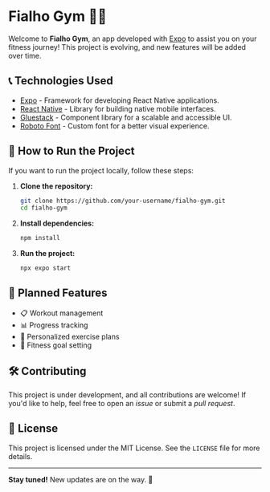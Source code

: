 # Fialho Gym 💪🏻

Welcome to **Fialho Gym**, an app developed with [Expo](https://expo.dev/) to assist you on your fitness journey! This project is evolving, and new features will be added over time.

## 📞 Technologies Used

- [Expo](https://expo.dev/) - Framework for developing React Native applications.
- [React Native](https://reactnative.dev/) - Library for building native mobile interfaces.
- [Gluestack](https://gluestack.io/) - Component library for a scalable and accessible UI.
- [Roboto Font](https://fonts.google.com/specimen/Roboto) - Custom font for a better visual experience.

## 🚀 How to Run the Project

If you want to run the project locally, follow these steps:

1. **Clone the repository:**

   ```sh
   git clone https://github.com/your-username/fialho-gym.git
   cd fialho-gym
   ```

2. **Install dependencies:**

   ```sh
   npm install
   ```

3. **Run the project:**

   ```sh
   npx expo start
   ```

## 📌 Planned Features

- 📋 Workout management
- 📊 Progress tracking
- 🏅 Personalized exercise plans
- 🎯 Fitness goal setting

## 🛠️ Contributing

This project is under development, and all contributions are welcome! If you'd like to help, feel free to open an _issue_ or submit a _pull request_.

## 📝 License

This project is licensed under the MIT License. See the `LICENSE` file for more details.

---

**Stay tuned!** New updates are on the way. 🚀
